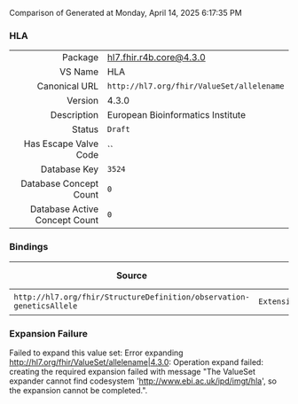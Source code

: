 Comparison of 
Generated at Monday, April 14, 2025 6:17:35 PM

### HLA

|      |     |
| ---: | --- |
| Package | hl7.fhir.r4b.core@4.3.0 |
| VS Name | HLA |
| Canonical URL | `http://hl7.org/fhir/ValueSet/allelename` |
| Version | 4.3.0 |
| Description | European Bioinformatics Institute |
| Status | `Draft` |
| Has Escape Valve Code | `` |
| Database Key | `3524` |
| Database Concept Count | `0` |
| Database Active Concept Count | `0` |
### Bindings

| Source | Element | Binding | Strength | Element Short |
| ------ | ------- | ------- | -------- | ------------- |
| `http://hl7.org/fhir/StructureDefinition/observation-geneticsAllele` | `Extension.extension.value[x]` | `http://hl7.org/fhir/ValueSet/allelename` | `Preferred` | Value of extension |

### Expansion Failure

Failed to expand this value set: Error expanding http://hl7.org/fhir/ValueSet/allelename|4.3.0: Operation expand failed: creating the required expansion failed with message "The ValueSet expander cannot find codesystem 'http://www.ebi.ac.uk/ipd/imgt/hla', so the expansion cannot be completed.".
